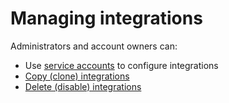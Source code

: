 # Managing integrations

Administrators and account owners can:

* Use [service accounts](../../features/user-and-group-management/structure-account-for-high-application-performance/service-accounts.md) to configure integrations
* [Copy (clone) integrations](clone-an-integration-across-your-snyk-orgs.md)
* [Delete (disable) integrations](disable-a-git-integration.md)
